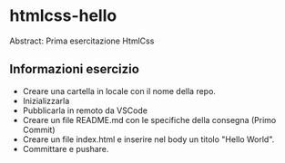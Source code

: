 htmlcss-hello
===
Abstract: Prima esercitazione HtmlCss
## Informazioni esercizio
- Creare una cartella in locale con il nome della repo.
- Inizializzarla 
- Pubblicarla in remoto da VSCode
- Creare un file README.md con le specifiche della consegna (Primo Commit)
- Creare un file index.html e inserire nel body un titolo "Hello World".
- Committare e pushare.

